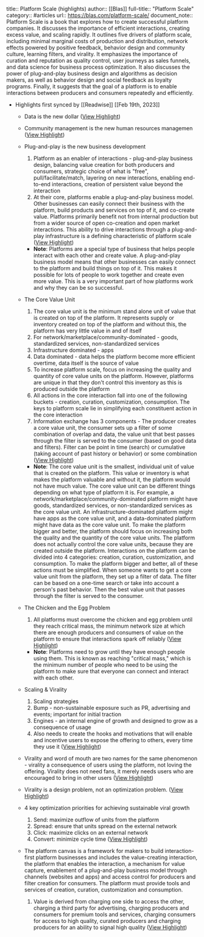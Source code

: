 title:: Platform Scale (highlights)
author:: [[Blas]]
full-title:: "Platform Scale"
category:: #articles
url:: https://blas.com/platform-scale/
document_note:: Platform Scale is a book that explores how to create successful platform companies. It discusses the importance of efficient interactions, creating excess value, and scaling rapidly. It outlines five drivers of platform scale, including minimal marginal costs of production and distribution, network effects powered by positive feedback, behavior design and community culture, learning filters, and virality. It emphasizes the importance of curation and reputation as quality control, user journeys as sales funnels, and data science for business process optimization. It also discusses the power of plug-and-play business design and algorithms as decision makers, as well as behavior design and social feedback as loyalty programs. Finally, it suggests that the goal of a platform is to enable interactions between producers and consumers repeatedly and efficiently.

- Highlights first synced by [[Readwise]] [[Feb 19th, 2023]]
	- Data is the new dollar ([View Highlight](https://read.readwise.io/read/01gsk4tht8e4zmgd5r7x9nk54n))
	- Community management is the new human resources managemen ([View Highlight](https://read.readwise.io/read/01gsk4tmnexhhapty24ky6x4nj))
	- Plug-and-play is the new business development
	  
	  1.  Platform as an enabler of interactions - plug-and-play business design, balancing value creation for both producers and consumers, strategic choice of what is "free", pull/facilitate/match, layering on new interactions, enabling end-to-end interactions, creation of persistent value beyond the interaction
	  2.  At their core, platforms enable a plug-and-play business model. Other businesses can easily connect their business with the platform, build products and services on top of it, and co-create value. Platforms primarily benefit not from internal production but from a wider source of open co-creation and open market interactions. This ability to drive interactions through a plug-and-play infrastructure is a defining characteristic of platform scale ([View Highlight](https://read.readwise.io/read/01gsk4tzs73gfj9fnkxt5wrvk4))
		- **Note**: Platforms are a special type of business that helps people interact with each other and create value. A plug-and-play business model means that other businesses can easily connect to the platform and build things on top of it. This makes it possible for lots of people to work together and create even more value. This is a very important part of how platforms work and why they can be so successful.
	- The Core Value Unit
	  
	  1.  The core value unit is the minimum stand alone unit of value that is created on top of the platform. It represents supply or inventory created on top of the platform and without this, the platform has very little value in and of itself
	    1.  For network/marketplace/community-dominated - goods, standardized services, non-standardized services
	    2.  Infrastructure dominated - apps
	    3.  Data dominated - data helps the platform become more efficient overtime, data itself is the source of value
	    4.  To increase platform scale, focus on increasing the quality and quantity of core value units on the platform. However, platforms are unique in that they don't control this inventory as this is produced outside the platform
	    5.  All actions in the core interaction fall into one of the following buckets - creation, curation, customization, consumption. The keys to platform scale lie in simplifying each constituent action in the core interaction
	    6.  Information exchange has 3 components - The producer creates a core value unit, the consumer sets up a filter of some combination of overlap and data, the value unit that best passes through the filter is served to the consumer (based on good data and filters). Filter can be point in time (search) or cumulative (taking account of past history or behavior) or some combination ([View Highlight](https://read.readwise.io/read/01gsk4vx0ckhkzv5kxjw91hdrk))
		- **Note**: The core value unit is the smallest, individual unit of value that is created on the platform. This value or inventory is what makes the platform valuable and without it, the platform would not have much value. The core value unit can be different things depending on what type of platform it is. For example, a network/marketplace/community-dominated platform might have goods, standardized services, or non-standardized services as the core value unit. An infrastructure-dominated platform might have apps as the core value unit, and a data-dominated platform might have data as the core value unit. To make the platform bigger and better, the platform should focus on increasing both the quality and the quantity of the core value units. The platform does not actually control the core value units, because they are created outside the platform. Interactions on the platform can be divided into 4 categories: creation, curation, customization, and consumption. To make the platform bigger and better, all of these actions must be simplified. When someone wants to get a core value unit from the platform, they set up a filter of data. The filter can be based on a one-time search or take into account a person's past behavior. Then the best value unit that passes through the filter is served to the consumer.
	- The Chicken and the Egg Problem
	  
	  1.  All platforms must overcome the chicken and egg problem until they reach critical mass, the minimum network size at which there are enough producers and consumers of value on the platform to ensure that interactions spark off reliably ([View Highlight](https://read.readwise.io/read/01gsk4wzdty4z1vgf4zj34spzs))
		- **Note**: Platforms need to grow until they have enough people using them. This is known as reaching "critical mass," which is the minimum number of people who need to be using the platform to make sure that everyone can connect and interact with each other.
	- Scaling & Virality
	  
	  1.  Scaling strategies
	    1.  Bump - non-sustainable exposure such as PR, advertising and events; important for initial traction
	    2.  Engines - an internal engine of growth and designed to grow as a consequence of usage
	    3.  Also needs to create the hooks and motivations that will enable and incentive users to expose the offering to others, every time they use it ([View Highlight](https://read.readwise.io/read/01gsk4xfx0m5kxrzw64ntrdhpp))
	- Virality and word of mouth are two names for the same phenomenon - virality a consequence of users using the platform, not loving the offering. Virality does not need fans, it merely needs users who are encouraged to bring in other users ([View Highlight](https://read.readwise.io/read/01gsk4z3bas24pw0ak48s1y635))
	- Virality is a design problem, not an optimization problem. ([View Highlight](https://read.readwise.io/read/01gsk4yt32qh7z4ky8h0xhkhvp))
	- 4 key optimization priorities for achieving sustainable viral growth
	  
	  1.  Send: maximize outflow of units from the platform
	  2.  Spread: ensure that units spread on the external network
	  3.  Click: maximize clicks on an external network
	  4.  Convert: minimize cycle time ([View Highlight](https://read.readwise.io/read/01gsk4ycsg48t90emtdfe1fxyv))
	- The platform canvas is a framework for makers to build interaction-first platform businesses and includes the value-creating interaction, the platform that enables the interaction, a mechanism for value capture, enablement of a plug-and-play business model through channels (websites and apps) and access control for producers and filter creation for consumers. The platform must provide tools and services of creation, curation, customization and consumption.
	  
	  1.  Value is derived from charging one side to access the other, charging a third party for advertising, charging producers and consumers for premium tools and services, charging consumers for access to high quality, curated producers and charging producers for an ability to signal high quality ([View Highlight](https://read.readwise.io/read/01gsk4y48r4tfyz13ksxhxyrs8))